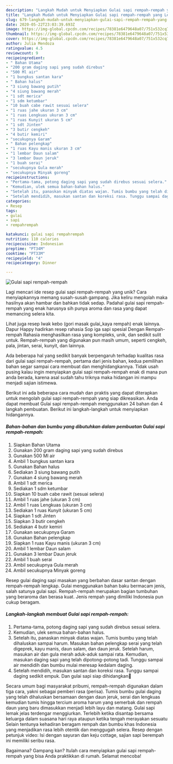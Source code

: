 ```yaml
---
description: "Langkah Mudah untuk Menyiapkan Gulai sapi rempah-rempah yang Lezat Sekali"
title: "Langkah Mudah untuk Menyiapkan Gulai sapi rempah-rempah yang Lezat Sekali"
slug: 679-langkah-mudah-untuk-menyiapkan-gulai-sapi-rempah-rempah-yang-lezat-sekali
date: 2020-05-22T23:03:39.693Z
image: https://img-global.cpcdn.com/recipes/78381e6479648a07/751x532cq70/gulai-sapi-rempah-rempah-foto-resep-utama.jpg
thumbnail: https://img-global.cpcdn.com/recipes/78381e6479648a07/751x532cq70/gulai-sapi-rempah-rempah-foto-resep-utama.jpg
cover: https://img-global.cpcdn.com/recipes/78381e6479648a07/751x532cq70/gulai-sapi-rempah-rempah-foto-resep-utama.jpg
author: Julia Mendoza
ratingvalue: 4.5
reviewcount: 9
recipeingredient:
- " Bahan Utama"
- "200 gram daging sapi yang sudah direbus"
- "500 Ml air"
- "1 bungkus santan kara"
- " Bahan halus"
- "3 siung bawang putih"
- "4 siung bawang merah"
- "1 sdt merica"
- "1 sdm ketumbar"
- "10 buah cabe rawit sesuai selera"
- "1 ruas jahe ukuran 3 cm"
- "1 ruas Lengkuas ukuran 3 cm"
- "1 ruas Kunyit ukuran 5 cm"
- "1 sdt Jinten"
- "3 butir cengkeh"
- "4 butir kemiri"
- "secukupnya Garam"
- " Bahan pelengkap"
- "1 ruas Kayu manis ukuran 3 cm"
- "1 lembar Daun salam"
- "3 lembar Daun jeruk"
- "1 buah serai"
- "secukupnya Gula merah"
- "secukupnya Minyak goreng"
recipeinstructions:
- "Pertama-tama, potong daging sapi yang sudah direbus sesuai selera."
- "Kemudian, ulek semua bahan-bahan halus."
- "Setelah itu, panaskan minyak diatas wajan. Tumis bumbu yang telah dihaluskan sampai harum. Masukan bahan pelengkap serai yang telah digeprek, kayu manis, daun salam, dan daun jeruk. Setelah harum, masukan air dan gula merah aduk-aduk sampai rata. Kemudian, masukan daging sapi yang telah dipotong-potong tadi. Tunggu sampai air mendidih dan bumbu mulai meresap kedalam daging."
- "Setelah mendidih, masukan santan dan koreksi rasa. Tunggu sampai daging sedikit empuk. Dan gulai sapi siap dihidangkan🤗"
categories:
- Resep
tags:
- gulai
- sapi
- rempahrempah

katakunci: gulai sapi rempahrempah 
nutrition: 110 calories
recipecuisine: Indonesian
preptime: "PT34M"
cooktime: "PT33M"
recipeyield: "4"
recipecategory: Dinner

---
```



![Gulai sapi rempah-rempah](https://img-global.cpcdn.com/recipes/78381e6479648a07/751x532cq70/gulai-sapi-rempah-rempah-foto-resep-utama.jpg)

Lagi mencari ide resep gulai sapi rempah-rempah yang unik? Cara menyiapkannya memang susah-susah gampang. Jika keliru mengolah maka hasilnya akan hambar dan bahkan tidak sedap. Padahal gulai sapi rempah-rempah yang enak harusnya sih punya aroma dan rasa yang dapat memancing selera kita.

Lihat juga resep Iwak kebo (gori masak gulai_kaya rempah) enak lainnya. Dapur Happy hadirkan resep rahasia Sop iga sapi spesial Dengan Rempah-rempah Rahasia menghasilkan rasa yang kompleks, unik, dan sedikit sulit untuk. Rempah-rempah yang digunakan pun masih umum, seperti cengkeh, pala, jintan, serai, kunyit, dan lainnya.

Ada beberapa hal yang sedikit banyak berpengaruh terhadap kualitas rasa dari gulai sapi rempah-rempah, pertama dari jenis bahan, kedua pemilihan bahan segar sampai cara membuat dan menghidangkannya. Tidak usah pusing kalau ingin menyiapkan gulai sapi rempah-rempah enak di mana pun anda berada, karena asal sudah tahu triknya maka hidangan ini mampu menjadi sajian istimewa.


Berikut ini ada beberapa cara mudah dan praktis yang dapat diterapkan untuk mengolah gulai sapi rempah-rempah yang siap dikreasikan. Anda dapat membuat Gulai sapi rempah-rempah menggunakan 24 bahan dan 4 langkah pembuatan. Berikut ini langkah-langkah untuk menyiapkan hidangannya.

<!--inarticleads1-->

##### Bahan-bahan dan bumbu yang dibutuhkan dalam pembuatan Gulai sapi rempah-rempah:

1. Siapkan  Bahan Utama
1. Gunakan 200 gram daging sapi yang sudah direbus
1. Gunakan 500 Ml air
1. Ambil 1 bungkus santan kara
1. Gunakan  Bahan halus
1. Sediakan 3 siung bawang putih
1. Gunakan 4 siung bawang merah
1. Ambil 1 sdt merica
1. Sediakan 1 sdm ketumbar
1. Siapkan 10 buah cabe rawit (sesuai selera)
1. Ambil 1 ruas jahe (ukuran 3 cm)
1. Ambil 1 ruas Lengkuas (ukuran 3 cm)
1. Sediakan 1 ruas Kunyit (ukuran 5 cm)
1. Siapkan 1 sdt Jinten
1. Siapkan 3 butir cengkeh
1. Sediakan 4 butir kemiri
1. Gunakan secukupnya Garam
1. Gunakan  Bahan pelengkap
1. Siapkan 1 ruas Kayu manis (ukuran 3 cm)
1. Ambil 1 lembar Daun salam
1. Gunakan 3 lembar Daun jeruk
1. Ambil 1 buah serai
1. Ambil secukupnya Gula merah
1. Ambil secukupnya Minyak goreng


Resep gulai daging sapi masakan yang berbahan dasar santan dengan rempah-rempah lengkap. Gulai menggunakan bahan baku bermacam jenis, salah satunya gulai sapi. Rempah-rempah merupakan bagian tumbuhan yang beraroma dan berasa kuat. Jenis rempah yang dimiliki Indonesia pun cukup beragam. 

<!--inarticleads2-->

##### Langkah-langkah membuat Gulai sapi rempah-rempah:

1. Pertama-tama, potong daging sapi yang sudah direbus sesuai selera.
1. Kemudian, ulek semua bahan-bahan halus.
1. Setelah itu, panaskan minyak diatas wajan. Tumis bumbu yang telah dihaluskan sampai harum. Masukan bahan pelengkap serai yang telah digeprek, kayu manis, daun salam, dan daun jeruk. Setelah harum, masukan air dan gula merah aduk-aduk sampai rata. Kemudian, masukan daging sapi yang telah dipotong-potong tadi. Tunggu sampai air mendidih dan bumbu mulai meresap kedalam daging.
1. Setelah mendidih, masukan santan dan koreksi rasa. Tunggu sampai daging sedikit empuk. Dan gulai sapi siap dihidangkan🤗


Secara umum bagi masyarakat pribumi, rempah-rempah digunakan dalam tiga cara, yakni sebagai pemberi rasa (perisa). Tumis bumbu gulai daging yang telah dihaluskan bersamaan dengan daun jeruk, serai dan lengkuas kemudian tumis hingga tercium aroma harum yang semerbak dan rempah daun yang baru dimasukkan menjadi lebih layu dan matang. Gulai sapi lemak jelas terdengar menggiurkan. Terlebih ketika disantap bersama keluarga dalam suasana hari raya ataupun ketika tengah merayakan sesuatu Selain tentunya kehadiran beragam rempah dan bumbu khas Indonesia yang menjadikan rasa lebih otentik dan menggugah selera. Resep dengan petunjuk video: Isi dengan sayuran dan keju cottage, sajian sapi berempah ini memiliki seribu rasa. 

Bagaimana? Gampang kan? Itulah cara menyiapkan gulai sapi rempah-rempah yang bisa Anda praktikkan di rumah. Selamat mencoba!
